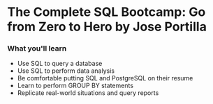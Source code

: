 # The Complete SQL Bootcamp: Go from Zero to Hero by Jose Portilla

### What you'll learn

- Use SQL to query a database
- Use SQL to perform data analysis
- Be comfortable putting SQL and PostgreSQL on their resume
- Learn to perform GROUP BY statements
- Replicate real-world situations and query reports
